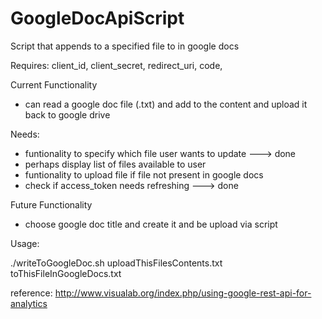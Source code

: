 # GoogleDocApiScript
Script that appends to a specified file to in google docs

Requires: client_id, client_secret, redirect_uri, code,
  
Current Functionality
 
- can read a google doc file (.txt)
  and add to the content and upload it 
  back to google drive

Needs:
- funtionality to specify which file user wants to 
  update ---> done
 - perhaps display list of files available to user
- funtionality to upload file if file not present
  in google docs
- check if access_token needs refreshing ---> done

Future Functionality

- choose google doc title and create it and be upload via script

Usage:

./writeToGoogleDoc.sh uploadThisFilesContents.txt toThisFileInGoogleDocs.txt 

reference:
http://www.visualab.org/index.php/using-google-rest-api-for-analytics
